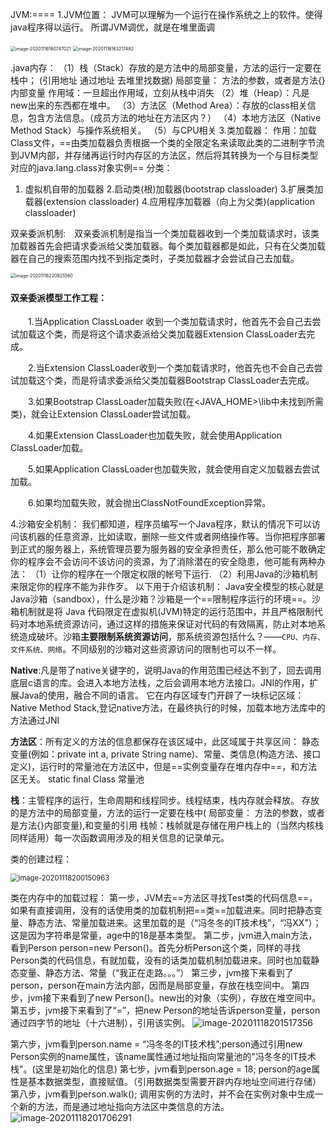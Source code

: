 JVM:====
1.JVM位置：
JVM可以理解为一个运行在操作系统之上的软件。使得java程序得以运行。
所谓JVM调优，就是在堆里面调

<img src="C:\Users\Crazycreate\AppData\Roaming\Typora\typora-user-images\image-20201116160747021.png" alt="image-20201116160747021" style="zoom: 50%;" />

<img src="C:\Users\Crazycreate\AppData\Roaming\Typora\typora-user-images\image-20201116163217492.png" alt="image-20201116163217492" style="zoom: 50%;" />

.java内存： （1）栈（Stack）存放的是方法中的局部变量，方法的运行一定要在栈中；
							(引用地址 通过地址 去堆里找数据)
                             局部变量： 方法的参数，或者是方法{}内部变量
                             作用域：一旦超出作用域，立刻从栈中消失
                      （2）堆（Heap）：凡是new出来的东西都在堆中。
                      （3）方法区（Method Area）：存放的class相关信息，包含方法信息。（成员方法的地址在方法区内？）
                      （4）本地方法区（Native Method Stack）与操作系统相关。
                      （5）与CPU相关
3.类加载器：
作用：加载Class文件，==由类加载器负责根据一个类的全限定名来读取此类的二进制字节流到JVM内部，并存储再运行时内存区的方法区，然后将其转换为一个与目标类型对应的java.lang.class对象实例==
分类：

1. 虚拟机自带的加载器
2.启动类(根)加载器(bootstrap classloader)
3.扩展类加载器(extension classloader)
4.应用程序加载器（向上为父类)(application classloader)

双亲委派机制:　双亲委派机制是指当一个类加载器收到一个类加载请求时，该类加载器首先会把请求委派给父类加载器。每个类加载器都是如此，只有在父类加载器在自己的搜索范围内找不到指定类时，子类加载器才会尝试自己去加载。

<img src="C:\Users\Crazycreate\AppData\Roaming\Typora\typora-user-images\image-20201116220925560.png" alt="image-20201116220925560" style="zoom:50%;" />

#### 双亲委派模型工作工程：

　　1.当Application ClassLoader 收到一个类加载请求时，他首先不会自己去尝试加载这个类，而是将这个请求委派给父类加载器Extension ClassLoader去完成。 

　　2.当Extension ClassLoader收到一个类加载请求时，他首先也不会自己去尝试加载这个类，而是将请求委派给父类加载器Bootstrap ClassLoader去完成。  

　　3.如果Bootstrap ClassLoader加载失败(在<JAVA_HOME>\lib中未找到所需类)，就会让Extension ClassLoader尝试加载。 

　　4.如果Extension ClassLoader也加载失败，就会使用Application ClassLoader加载。 

　　5.如果Application ClassLoader也加载失败，就会使用自定义加载器去尝试加载。 

　　6.如果均加载失败，就会抛出ClassNotFoundException异常。

4.沙箱安全机制：
我们都知道，程序员编写一个Java程序，默认的情况下可以访问该机器的任意资源，比如读取，删除一些文件或者网络操作等。当你把程序部署到正式的服务器上，系统管理员要为服务器的安全承担责任，那么他可能不敢确定你的程序会不会访问不该访问的资源，为了消除潜在的安全隐患，他可能有两种办法：
（1）让你的程序在一个限定权限的帐号下运行.
（2）利用Java的沙箱机制来限定你的程序不能为非作歹。
以下用于介绍该机制：
Java安全模型的核心就是Java沙箱（sandbox），什么是沙箱？沙箱是一个==限制程序运行的环境==。沙箱机制就是将 Java 代码限定在虚拟机(JVM)特定的运行范围中，并且严格限制代码对本地系统资源访问，通过这样的措施来保证对代码的有效隔离，防止对本地系统造成破坏。沙箱**主要限制系统资源访问**，那系统资源包括什么？——`CPU、内存、文件系统、网络`。不同级别的沙箱对这些资源访问的限制也可以不一样。

**Native**:凡是带了native关键字的，说明Java的作用范围已经达不到了，回去调用底层c语言的库。会进入本地方法栈，之后会调用本地方法接口。JNI的作用，扩展Java的使用，融合不同的语言。
它在内存区域专门开辟了一块标记区域：Native Method Stack,登记native方法，在最终执行的时候，加载本地方法库中的方法通过JNI

**方法区**：所有定义的方法的信息都保存在该区域中，此区域属于共享区间：
静态变量(例如：private int a, private String name)、常量、类信息(构造方法、接口定义)，运行时的常量池在方法区中，但是==实例变量存在堆内存中==，和方法区无关。
static final Class 常量池

**栈**：主管程序的运行，生命周期和线程同步。线程结束，栈内存就会释放。
存放的是方法中的局部变量，方法的运行一定要在栈中( 局部变量： 方法的参数，或者是方法{}内部变量),和变量的引用
栈帧：栈帧就是存储在用户栈上的（当然内核栈同样适用）每一次函数调用涉及的相关信息的记录单元。

类的创建过程：

<img src="C:\Users\Crazycreate\AppData\Roaming\Typora\typora-user-images\image-20201118200150963.png" alt="image-20201118200150963" style="zoom: 80%;" />

类在内存中的加载过程：
第一步，JVM去==方法区寻找Test类的代码信息==，如果有直接调用，没有的话使用类的加载机制把==类==加载进来。同时把静态变量、静态方法、常量加载进来。这里加载的是（“冯冬冬的IT技术栈”，“冯XX”）；这是因为字符串是常量，age中的18是基本类型。
第二步，jvm进入main方法，看到Person person=new Person()。首先分析Person这个类，同样的寻找Person类的代码信息，有就加载，没有的话类加载机制加载进来。同时也加载静态变量、静态方法、常量（“我正在走路。。。”）
第三步，jvm接下来看到了person，person在main方法内部，因而是局部变量，存放在栈空间中。
第四步，jvm接下来看到了new Person()。new出的对象（实例），存放在堆空间中。
第五步，jvm接下来看到了“=”，把new Person的地址告诉person变量，person通过四字节的地址（十六进制），引用该实例。
![image-20201118201517356](C:\Users\Crazycreate\AppData\Roaming\Typora\typora-user-images\image-20201118201517356.png)

第六步，jvm看到person.name = “冯冬冬的IT技术栈”;person通过引用new Person实例的name属性，该name属性通过地址指向常量池的"冯冬冬的IT技术栈"。(这里是初始化的信息)
第七步，jvm看到person.age = 18; person的age属性是基本数据类型，直接赋值。（引用数据类型需要开辟内存地址空间进行存储）
第八步，jvm看到person.walk(); 调用实例的方法时，并不会在实例对象中生成一个新的方法，而是通过地址指向方法区中类信息的方法。
![image-20201118201706291](C:\Users\Crazycreate\AppData\Roaming\Typora\typora-user-images\image-20201118201706291.png)

































